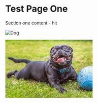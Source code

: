 # Test Page One

Section one content - hit

![Dog](/assets/dog.jpg)

![](assets/download%20(1).jpeg)